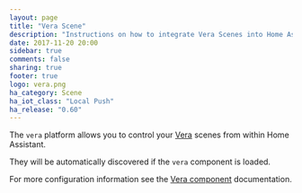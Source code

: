 ```yaml
---
layout: page
title: "Vera Scene"
description: "Instructions on how to integrate Vera Scenes into Home Assistant."
date: 2017-11-20 20:00
sidebar: true
comments: false
sharing: true
footer: true
logo: vera.png
ha_category: Scene
ha_iot_class: "Local Push"
ha_release: "0.60"
---
```


The `vera` platform allows you to control your [Vera](http://getvera.com/) scenes from within Home Assistant.

They will be automatically discovered if the `vera` component is loaded.

For more configuration information see the [Vera component](/components/vera/) documentation.

